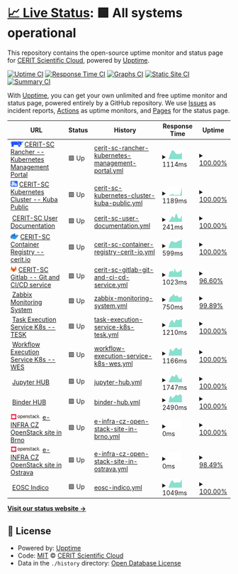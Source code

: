 # [📈 Live Status](https://CERIT-SC.github.io/uptime): <!--live status--> **🟩 All systems operational**

This repository contains the open-source uptime monitor and status page for [CERIT Scientific Cloud](http://www.cerit-sc.cz/en/), powered by [Upptime](https://github.com/upptime/upptime).

[![Uptime CI](https://github.com/CERIT-SC/uptime/workflows/Uptime%20CI/badge.svg)](https://github.com/CERIT-SC/uptime/actions?query=workflow%3A%22Uptime+CI%22)
[![Response Time CI](https://github.com/CERIT-SC/uptime/workflows/Response%20Time%20CI/badge.svg)](https://github.com/CERIT-SC/uptime/actions?query=workflow%3A%22Response+Time+CI%22)
[![Graphs CI](https://github.com/CERIT-SC/uptime/workflows/Graphs%20CI/badge.svg)](https://github.com/CERIT-SC/uptime/actions?query=workflow%3A%22Graphs+CI%22)
[![Static Site CI](https://github.com/CERIT-SC/uptime/workflows/Static%20Site%20CI/badge.svg)](https://github.com/CERIT-SC/uptime/actions?query=workflow%3A%22Static+Site+CI%22)
[![Summary CI](https://github.com/CERIT-SC/uptime/workflows/Summary%20CI/badge.svg)](https://github.com/CERIT-SC/uptime/actions?query=workflow%3A%22Summary+CI%22)

With [Upptime](https://upptime.js.org), you can get your own unlimited and free uptime monitor and status page, powered entirely by a GitHub repository. We use [Issues](https://github.com/CERIT-SC/uptime/issues) as incident reports, [Actions](https://github.com/CERIT-SC/uptime/actions) as uptime monitors, and [Pages](https://CERIT-SC.github.io/uptime) for the status page.

<!--start: status pages-->
<!-- This summary is generated by Upptime (https://github.com/upptime/upptime) -->
<!-- Do not edit this manually, your changes will be overwritten -->
<!-- prettier-ignore -->
| URL | Status | History | Response Time | Uptime |
| --- | ------ | ------- | ------------- | ------ |
| <img alt="" src="https://raw.githubusercontent.com/CERIT-SC/uptime/master/icon/rancher.svg" height="13"> [CERIT-SC Rancher -- Kubernetes Management Portal](https://rancher.cloud.e-infra.cz) | 🟩 Up | [cerit-sc-rancher-kubernetes-management-portal.yml](https://github.com/CERIT-SC/uptime/commits/HEAD/history/cerit-sc-rancher-kubernetes-management-portal.yml) | <details><summary><img alt="Response time graph" src="./graphs/cerit-sc-rancher-kubernetes-management-portal/response-time-week.png" height="20"> 1114ms</summary><br><a href="https://status.cerit.io/history/cerit-sc-rancher-kubernetes-management-portal"><img alt="Response time 1207" src="https://img.shields.io/endpoint?url=https%3A%2F%2Fraw.githubusercontent.com%2FCERIT-SC%2Fuptime%2FHEAD%2Fapi%2Fcerit-sc-rancher-kubernetes-management-portal%2Fresponse-time.json"></a><br><a href="https://status.cerit.io/history/cerit-sc-rancher-kubernetes-management-portal"><img alt="24-hour response time 1159" src="https://img.shields.io/endpoint?url=https%3A%2F%2Fraw.githubusercontent.com%2FCERIT-SC%2Fuptime%2FHEAD%2Fapi%2Fcerit-sc-rancher-kubernetes-management-portal%2Fresponse-time-day.json"></a><br><a href="https://status.cerit.io/history/cerit-sc-rancher-kubernetes-management-portal"><img alt="7-day response time 1114" src="https://img.shields.io/endpoint?url=https%3A%2F%2Fraw.githubusercontent.com%2FCERIT-SC%2Fuptime%2FHEAD%2Fapi%2Fcerit-sc-rancher-kubernetes-management-portal%2Fresponse-time-week.json"></a><br><a href="https://status.cerit.io/history/cerit-sc-rancher-kubernetes-management-portal"><img alt="30-day response time 1173" src="https://img.shields.io/endpoint?url=https%3A%2F%2Fraw.githubusercontent.com%2FCERIT-SC%2Fuptime%2FHEAD%2Fapi%2Fcerit-sc-rancher-kubernetes-management-portal%2Fresponse-time-month.json"></a><br><a href="https://status.cerit.io/history/cerit-sc-rancher-kubernetes-management-portal"><img alt="1-year response time 1202" src="https://img.shields.io/endpoint?url=https%3A%2F%2Fraw.githubusercontent.com%2FCERIT-SC%2Fuptime%2FHEAD%2Fapi%2Fcerit-sc-rancher-kubernetes-management-portal%2Fresponse-time-year.json"></a></details> | <details><summary><a href="https://status.cerit.io/history/cerit-sc-rancher-kubernetes-management-portal">100.00%</a></summary><a href="https://status.cerit.io/history/cerit-sc-rancher-kubernetes-management-portal"><img alt="All-time uptime 99.82%" src="https://img.shields.io/endpoint?url=https%3A%2F%2Fraw.githubusercontent.com%2FCERIT-SC%2Fuptime%2FHEAD%2Fapi%2Fcerit-sc-rancher-kubernetes-management-portal%2Fuptime.json"></a><br><a href="https://status.cerit.io/history/cerit-sc-rancher-kubernetes-management-portal"><img alt="24-hour uptime 100.00%" src="https://img.shields.io/endpoint?url=https%3A%2F%2Fraw.githubusercontent.com%2FCERIT-SC%2Fuptime%2FHEAD%2Fapi%2Fcerit-sc-rancher-kubernetes-management-portal%2Fuptime-day.json"></a><br><a href="https://status.cerit.io/history/cerit-sc-rancher-kubernetes-management-portal"><img alt="7-day uptime 100.00%" src="https://img.shields.io/endpoint?url=https%3A%2F%2Fraw.githubusercontent.com%2FCERIT-SC%2Fuptime%2FHEAD%2Fapi%2Fcerit-sc-rancher-kubernetes-management-portal%2Fuptime-week.json"></a><br><a href="https://status.cerit.io/history/cerit-sc-rancher-kubernetes-management-portal"><img alt="30-day uptime 100.00%" src="https://img.shields.io/endpoint?url=https%3A%2F%2Fraw.githubusercontent.com%2FCERIT-SC%2Fuptime%2FHEAD%2Fapi%2Fcerit-sc-rancher-kubernetes-management-portal%2Fuptime-month.json"></a><br><a href="https://status.cerit.io/history/cerit-sc-rancher-kubernetes-management-portal"><img alt="1-year uptime 99.99%" src="https://img.shields.io/endpoint?url=https%3A%2F%2Fraw.githubusercontent.com%2FCERIT-SC%2Fuptime%2FHEAD%2Fapi%2Fcerit-sc-rancher-kubernetes-management-portal%2Fuptime-year.json"></a></details>
| <img alt="" src="https://raw.githubusercontent.com/CERIT-SC/uptime/master/icon/rke2.svg" height="13"> [CERIT-SC Kubernetes Cluster -- Kuba Public](http://kuba-pub.cerit-sc.cz) | 🟩 Up | [cerit-sc-kubernetes-cluster-kuba-public.yml](https://github.com/CERIT-SC/uptime/commits/HEAD/history/cerit-sc-kubernetes-cluster-kuba-public.yml) | <details><summary><img alt="Response time graph" src="./graphs/cerit-sc-kubernetes-cluster-kuba-public/response-time-week.png" height="20"> 1189ms</summary><br><a href="https://status.cerit.io/history/cerit-sc-kubernetes-cluster-kuba-public"><img alt="Response time 553" src="https://img.shields.io/endpoint?url=https%3A%2F%2Fraw.githubusercontent.com%2FCERIT-SC%2Fuptime%2FHEAD%2Fapi%2Fcerit-sc-kubernetes-cluster-kuba-public%2Fresponse-time.json"></a><br><a href="https://status.cerit.io/history/cerit-sc-kubernetes-cluster-kuba-public"><img alt="24-hour response time 5190" src="https://img.shields.io/endpoint?url=https%3A%2F%2Fraw.githubusercontent.com%2FCERIT-SC%2Fuptime%2FHEAD%2Fapi%2Fcerit-sc-kubernetes-cluster-kuba-public%2Fresponse-time-day.json"></a><br><a href="https://status.cerit.io/history/cerit-sc-kubernetes-cluster-kuba-public"><img alt="7-day response time 1189" src="https://img.shields.io/endpoint?url=https%3A%2F%2Fraw.githubusercontent.com%2FCERIT-SC%2Fuptime%2FHEAD%2Fapi%2Fcerit-sc-kubernetes-cluster-kuba-public%2Fresponse-time-week.json"></a><br><a href="https://status.cerit.io/history/cerit-sc-kubernetes-cluster-kuba-public"><img alt="30-day response time 684" src="https://img.shields.io/endpoint?url=https%3A%2F%2Fraw.githubusercontent.com%2FCERIT-SC%2Fuptime%2FHEAD%2Fapi%2Fcerit-sc-kubernetes-cluster-kuba-public%2Fresponse-time-month.json"></a><br><a href="https://status.cerit.io/history/cerit-sc-kubernetes-cluster-kuba-public"><img alt="1-year response time 548" src="https://img.shields.io/endpoint?url=https%3A%2F%2Fraw.githubusercontent.com%2FCERIT-SC%2Fuptime%2FHEAD%2Fapi%2Fcerit-sc-kubernetes-cluster-kuba-public%2Fresponse-time-year.json"></a></details> | <details><summary><a href="https://status.cerit.io/history/cerit-sc-kubernetes-cluster-kuba-public">100.00%</a></summary><a href="https://status.cerit.io/history/cerit-sc-kubernetes-cluster-kuba-public"><img alt="All-time uptime 99.75%" src="https://img.shields.io/endpoint?url=https%3A%2F%2Fraw.githubusercontent.com%2FCERIT-SC%2Fuptime%2FHEAD%2Fapi%2Fcerit-sc-kubernetes-cluster-kuba-public%2Fuptime.json"></a><br><a href="https://status.cerit.io/history/cerit-sc-kubernetes-cluster-kuba-public"><img alt="24-hour uptime 100.00%" src="https://img.shields.io/endpoint?url=https%3A%2F%2Fraw.githubusercontent.com%2FCERIT-SC%2Fuptime%2FHEAD%2Fapi%2Fcerit-sc-kubernetes-cluster-kuba-public%2Fuptime-day.json"></a><br><a href="https://status.cerit.io/history/cerit-sc-kubernetes-cluster-kuba-public"><img alt="7-day uptime 100.00%" src="https://img.shields.io/endpoint?url=https%3A%2F%2Fraw.githubusercontent.com%2FCERIT-SC%2Fuptime%2FHEAD%2Fapi%2Fcerit-sc-kubernetes-cluster-kuba-public%2Fuptime-week.json"></a><br><a href="https://status.cerit.io/history/cerit-sc-kubernetes-cluster-kuba-public"><img alt="30-day uptime 100.00%" src="https://img.shields.io/endpoint?url=https%3A%2F%2Fraw.githubusercontent.com%2FCERIT-SC%2Fuptime%2FHEAD%2Fapi%2Fcerit-sc-kubernetes-cluster-kuba-public%2Fuptime-month.json"></a><br><a href="https://status.cerit.io/history/cerit-sc-kubernetes-cluster-kuba-public"><img alt="1-year uptime 99.77%" src="https://img.shields.io/endpoint?url=https%3A%2F%2Fraw.githubusercontent.com%2FCERIT-SC%2Fuptime%2FHEAD%2Fapi%2Fcerit-sc-kubernetes-cluster-kuba-public%2Fuptime-year.json"></a></details>
| <img alt="" src="https://icons.duckduckgo.com/ip3/docs.cerit.io.ico" height="13"> [CERIT-SC User Documentation](https://docs.cerit.io) | 🟩 Up | [cerit-sc-user-documentation.yml](https://github.com/CERIT-SC/uptime/commits/HEAD/history/cerit-sc-user-documentation.yml) | <details><summary><img alt="Response time graph" src="./graphs/cerit-sc-user-documentation/response-time-week.png" height="20"> 241ms</summary><br><a href="https://status.cerit.io/history/cerit-sc-user-documentation"><img alt="Response time 211" src="https://img.shields.io/endpoint?url=https%3A%2F%2Fraw.githubusercontent.com%2FCERIT-SC%2Fuptime%2FHEAD%2Fapi%2Fcerit-sc-user-documentation%2Fresponse-time.json"></a><br><a href="https://status.cerit.io/history/cerit-sc-user-documentation"><img alt="24-hour response time 326" src="https://img.shields.io/endpoint?url=https%3A%2F%2Fraw.githubusercontent.com%2FCERIT-SC%2Fuptime%2FHEAD%2Fapi%2Fcerit-sc-user-documentation%2Fresponse-time-day.json"></a><br><a href="https://status.cerit.io/history/cerit-sc-user-documentation"><img alt="7-day response time 241" src="https://img.shields.io/endpoint?url=https%3A%2F%2Fraw.githubusercontent.com%2FCERIT-SC%2Fuptime%2FHEAD%2Fapi%2Fcerit-sc-user-documentation%2Fresponse-time-week.json"></a><br><a href="https://status.cerit.io/history/cerit-sc-user-documentation"><img alt="30-day response time 234" src="https://img.shields.io/endpoint?url=https%3A%2F%2Fraw.githubusercontent.com%2FCERIT-SC%2Fuptime%2FHEAD%2Fapi%2Fcerit-sc-user-documentation%2Fresponse-time-month.json"></a><br><a href="https://status.cerit.io/history/cerit-sc-user-documentation"><img alt="1-year response time 210" src="https://img.shields.io/endpoint?url=https%3A%2F%2Fraw.githubusercontent.com%2FCERIT-SC%2Fuptime%2FHEAD%2Fapi%2Fcerit-sc-user-documentation%2Fresponse-time-year.json"></a></details> | <details><summary><a href="https://status.cerit.io/history/cerit-sc-user-documentation">100.00%</a></summary><a href="https://status.cerit.io/history/cerit-sc-user-documentation"><img alt="All-time uptime 99.69%" src="https://img.shields.io/endpoint?url=https%3A%2F%2Fraw.githubusercontent.com%2FCERIT-SC%2Fuptime%2FHEAD%2Fapi%2Fcerit-sc-user-documentation%2Fuptime.json"></a><br><a href="https://status.cerit.io/history/cerit-sc-user-documentation"><img alt="24-hour uptime 100.00%" src="https://img.shields.io/endpoint?url=https%3A%2F%2Fraw.githubusercontent.com%2FCERIT-SC%2Fuptime%2FHEAD%2Fapi%2Fcerit-sc-user-documentation%2Fuptime-day.json"></a><br><a href="https://status.cerit.io/history/cerit-sc-user-documentation"><img alt="7-day uptime 100.00%" src="https://img.shields.io/endpoint?url=https%3A%2F%2Fraw.githubusercontent.com%2FCERIT-SC%2Fuptime%2FHEAD%2Fapi%2Fcerit-sc-user-documentation%2Fuptime-week.json"></a><br><a href="https://status.cerit.io/history/cerit-sc-user-documentation"><img alt="30-day uptime 100.00%" src="https://img.shields.io/endpoint?url=https%3A%2F%2Fraw.githubusercontent.com%2FCERIT-SC%2Fuptime%2FHEAD%2Fapi%2Fcerit-sc-user-documentation%2Fuptime-month.json"></a><br><a href="https://status.cerit.io/history/cerit-sc-user-documentation"><img alt="1-year uptime 99.66%" src="https://img.shields.io/endpoint?url=https%3A%2F%2Fraw.githubusercontent.com%2FCERIT-SC%2Fuptime%2FHEAD%2Fapi%2Fcerit-sc-user-documentation%2Fuptime-year.json"></a></details>
| <img alt="" src="https://github.com/CERIT-SC/uptime/raw/master/icon/Moby-logo.png" height="13"> [CERIT-SC Container Registry -- cerit.io](https://cerit.io) | 🟩 Up | [cerit-sc-container-registry-cerit-io.yml](https://github.com/CERIT-SC/uptime/commits/HEAD/history/cerit-sc-container-registry-cerit-io.yml) | <details><summary><img alt="Response time graph" src="./graphs/cerit-sc-container-registry-cerit-io/response-time-week.png" height="20"> 599ms</summary><br><a href="https://status.cerit.io/history/cerit-sc-container-registry-cerit-io"><img alt="Response time 636" src="https://img.shields.io/endpoint?url=https%3A%2F%2Fraw.githubusercontent.com%2FCERIT-SC%2Fuptime%2FHEAD%2Fapi%2Fcerit-sc-container-registry-cerit-io%2Fresponse-time.json"></a><br><a href="https://status.cerit.io/history/cerit-sc-container-registry-cerit-io"><img alt="24-hour response time 759" src="https://img.shields.io/endpoint?url=https%3A%2F%2Fraw.githubusercontent.com%2FCERIT-SC%2Fuptime%2FHEAD%2Fapi%2Fcerit-sc-container-registry-cerit-io%2Fresponse-time-day.json"></a><br><a href="https://status.cerit.io/history/cerit-sc-container-registry-cerit-io"><img alt="7-day response time 599" src="https://img.shields.io/endpoint?url=https%3A%2F%2Fraw.githubusercontent.com%2FCERIT-SC%2Fuptime%2FHEAD%2Fapi%2Fcerit-sc-container-registry-cerit-io%2Fresponse-time-week.json"></a><br><a href="https://status.cerit.io/history/cerit-sc-container-registry-cerit-io"><img alt="30-day response time 636" src="https://img.shields.io/endpoint?url=https%3A%2F%2Fraw.githubusercontent.com%2FCERIT-SC%2Fuptime%2FHEAD%2Fapi%2Fcerit-sc-container-registry-cerit-io%2Fresponse-time-month.json"></a><br><a href="https://status.cerit.io/history/cerit-sc-container-registry-cerit-io"><img alt="1-year response time 628" src="https://img.shields.io/endpoint?url=https%3A%2F%2Fraw.githubusercontent.com%2FCERIT-SC%2Fuptime%2FHEAD%2Fapi%2Fcerit-sc-container-registry-cerit-io%2Fresponse-time-year.json"></a></details> | <details><summary><a href="https://status.cerit.io/history/cerit-sc-container-registry-cerit-io">100.00%</a></summary><a href="https://status.cerit.io/history/cerit-sc-container-registry-cerit-io"><img alt="All-time uptime 99.75%" src="https://img.shields.io/endpoint?url=https%3A%2F%2Fraw.githubusercontent.com%2FCERIT-SC%2Fuptime%2FHEAD%2Fapi%2Fcerit-sc-container-registry-cerit-io%2Fuptime.json"></a><br><a href="https://status.cerit.io/history/cerit-sc-container-registry-cerit-io"><img alt="24-hour uptime 100.00%" src="https://img.shields.io/endpoint?url=https%3A%2F%2Fraw.githubusercontent.com%2FCERIT-SC%2Fuptime%2FHEAD%2Fapi%2Fcerit-sc-container-registry-cerit-io%2Fuptime-day.json"></a><br><a href="https://status.cerit.io/history/cerit-sc-container-registry-cerit-io"><img alt="7-day uptime 100.00%" src="https://img.shields.io/endpoint?url=https%3A%2F%2Fraw.githubusercontent.com%2FCERIT-SC%2Fuptime%2FHEAD%2Fapi%2Fcerit-sc-container-registry-cerit-io%2Fuptime-week.json"></a><br><a href="https://status.cerit.io/history/cerit-sc-container-registry-cerit-io"><img alt="30-day uptime 100.00%" src="https://img.shields.io/endpoint?url=https%3A%2F%2Fraw.githubusercontent.com%2FCERIT-SC%2Fuptime%2FHEAD%2Fapi%2Fcerit-sc-container-registry-cerit-io%2Fuptime-month.json"></a><br><a href="https://status.cerit.io/history/cerit-sc-container-registry-cerit-io"><img alt="1-year uptime 99.95%" src="https://img.shields.io/endpoint?url=https%3A%2F%2Fraw.githubusercontent.com%2FCERIT-SC%2Fuptime%2FHEAD%2Fapi%2Fcerit-sc-container-registry-cerit-io%2Fuptime-year.json"></a></details>
| <img alt="" src="https://raw.githubusercontent.com/CERIT-SC/uptime/master/icon/gitlab.svg" height="13"> [CERIT-SC Gitlab -- Git and CI/CD service](https://gitlab.ics.muni.cz) | 🟩 Up | [cerit-sc-gitlab-git-and-ci-cd-service.yml](https://github.com/CERIT-SC/uptime/commits/HEAD/history/cerit-sc-gitlab-git-and-ci-cd-service.yml) | <details><summary><img alt="Response time graph" src="./graphs/cerit-sc-gitlab-git-and-ci-cd-service/response-time-week.png" height="20"> 1023ms</summary><br><a href="https://status.cerit.io/history/cerit-sc-gitlab-git-and-ci-cd-service"><img alt="Response time 1238" src="https://img.shields.io/endpoint?url=https%3A%2F%2Fraw.githubusercontent.com%2FCERIT-SC%2Fuptime%2FHEAD%2Fapi%2Fcerit-sc-gitlab-git-and-ci-cd-service%2Fresponse-time.json"></a><br><a href="https://status.cerit.io/history/cerit-sc-gitlab-git-and-ci-cd-service"><img alt="24-hour response time 1137" src="https://img.shields.io/endpoint?url=https%3A%2F%2Fraw.githubusercontent.com%2FCERIT-SC%2Fuptime%2FHEAD%2Fapi%2Fcerit-sc-gitlab-git-and-ci-cd-service%2Fresponse-time-day.json"></a><br><a href="https://status.cerit.io/history/cerit-sc-gitlab-git-and-ci-cd-service"><img alt="7-day response time 1023" src="https://img.shields.io/endpoint?url=https%3A%2F%2Fraw.githubusercontent.com%2FCERIT-SC%2Fuptime%2FHEAD%2Fapi%2Fcerit-sc-gitlab-git-and-ci-cd-service%2Fresponse-time-week.json"></a><br><a href="https://status.cerit.io/history/cerit-sc-gitlab-git-and-ci-cd-service"><img alt="30-day response time 1256" src="https://img.shields.io/endpoint?url=https%3A%2F%2Fraw.githubusercontent.com%2FCERIT-SC%2Fuptime%2FHEAD%2Fapi%2Fcerit-sc-gitlab-git-and-ci-cd-service%2Fresponse-time-month.json"></a><br><a href="https://status.cerit.io/history/cerit-sc-gitlab-git-and-ci-cd-service"><img alt="1-year response time 1200" src="https://img.shields.io/endpoint?url=https%3A%2F%2Fraw.githubusercontent.com%2FCERIT-SC%2Fuptime%2FHEAD%2Fapi%2Fcerit-sc-gitlab-git-and-ci-cd-service%2Fresponse-time-year.json"></a></details> | <details><summary><a href="https://status.cerit.io/history/cerit-sc-gitlab-git-and-ci-cd-service">96.60%</a></summary><a href="https://status.cerit.io/history/cerit-sc-gitlab-git-and-ci-cd-service"><img alt="All-time uptime 99.79%" src="https://img.shields.io/endpoint?url=https%3A%2F%2Fraw.githubusercontent.com%2FCERIT-SC%2Fuptime%2FHEAD%2Fapi%2Fcerit-sc-gitlab-git-and-ci-cd-service%2Fuptime.json"></a><br><a href="https://status.cerit.io/history/cerit-sc-gitlab-git-and-ci-cd-service"><img alt="24-hour uptime 100.00%" src="https://img.shields.io/endpoint?url=https%3A%2F%2Fraw.githubusercontent.com%2FCERIT-SC%2Fuptime%2FHEAD%2Fapi%2Fcerit-sc-gitlab-git-and-ci-cd-service%2Fuptime-day.json"></a><br><a href="https://status.cerit.io/history/cerit-sc-gitlab-git-and-ci-cd-service"><img alt="7-day uptime 96.60%" src="https://img.shields.io/endpoint?url=https%3A%2F%2Fraw.githubusercontent.com%2FCERIT-SC%2Fuptime%2FHEAD%2Fapi%2Fcerit-sc-gitlab-git-and-ci-cd-service%2Fuptime-week.json"></a><br><a href="https://status.cerit.io/history/cerit-sc-gitlab-git-and-ci-cd-service"><img alt="30-day uptime 99.17%" src="https://img.shields.io/endpoint?url=https%3A%2F%2Fraw.githubusercontent.com%2FCERIT-SC%2Fuptime%2FHEAD%2Fapi%2Fcerit-sc-gitlab-git-and-ci-cd-service%2Fuptime-month.json"></a><br><a href="https://status.cerit.io/history/cerit-sc-gitlab-git-and-ci-cd-service"><img alt="1-year uptime 99.79%" src="https://img.shields.io/endpoint?url=https%3A%2F%2Fraw.githubusercontent.com%2FCERIT-SC%2Fuptime%2FHEAD%2Fapi%2Fcerit-sc-gitlab-git-and-ci-cd-service%2Fuptime-year.json"></a></details>
| <img alt="" src="https://assets.zabbix.com/img/favicon.ico" height="13"> [Zabbix Monitoring System](https://zabbix.cerit-sc.cz/) | 🟩 Up | [zabbix-monitoring-system.yml](https://github.com/CERIT-SC/uptime/commits/HEAD/history/zabbix-monitoring-system.yml) | <details><summary><img alt="Response time graph" src="./graphs/zabbix-monitoring-system/response-time-week.png" height="20"> 750ms</summary><br><a href="https://status.cerit.io/history/zabbix-monitoring-system"><img alt="Response time 940" src="https://img.shields.io/endpoint?url=https%3A%2F%2Fraw.githubusercontent.com%2FCERIT-SC%2Fuptime%2FHEAD%2Fapi%2Fzabbix-monitoring-system%2Fresponse-time.json"></a><br><a href="https://status.cerit.io/history/zabbix-monitoring-system"><img alt="24-hour response time 759" src="https://img.shields.io/endpoint?url=https%3A%2F%2Fraw.githubusercontent.com%2FCERIT-SC%2Fuptime%2FHEAD%2Fapi%2Fzabbix-monitoring-system%2Fresponse-time-day.json"></a><br><a href="https://status.cerit.io/history/zabbix-monitoring-system"><img alt="7-day response time 750" src="https://img.shields.io/endpoint?url=https%3A%2F%2Fraw.githubusercontent.com%2FCERIT-SC%2Fuptime%2FHEAD%2Fapi%2Fzabbix-monitoring-system%2Fresponse-time-week.json"></a><br><a href="https://status.cerit.io/history/zabbix-monitoring-system"><img alt="30-day response time 837" src="https://img.shields.io/endpoint?url=https%3A%2F%2Fraw.githubusercontent.com%2FCERIT-SC%2Fuptime%2FHEAD%2Fapi%2Fzabbix-monitoring-system%2Fresponse-time-month.json"></a><br><a href="https://status.cerit.io/history/zabbix-monitoring-system"><img alt="1-year response time 931" src="https://img.shields.io/endpoint?url=https%3A%2F%2Fraw.githubusercontent.com%2FCERIT-SC%2Fuptime%2FHEAD%2Fapi%2Fzabbix-monitoring-system%2Fresponse-time-year.json"></a></details> | <details><summary><a href="https://status.cerit.io/history/zabbix-monitoring-system">99.89%</a></summary><a href="https://status.cerit.io/history/zabbix-monitoring-system"><img alt="All-time uptime 99.84%" src="https://img.shields.io/endpoint?url=https%3A%2F%2Fraw.githubusercontent.com%2FCERIT-SC%2Fuptime%2FHEAD%2Fapi%2Fzabbix-monitoring-system%2Fuptime.json"></a><br><a href="https://status.cerit.io/history/zabbix-monitoring-system"><img alt="24-hour uptime 100.00%" src="https://img.shields.io/endpoint?url=https%3A%2F%2Fraw.githubusercontent.com%2FCERIT-SC%2Fuptime%2FHEAD%2Fapi%2Fzabbix-monitoring-system%2Fuptime-day.json"></a><br><a href="https://status.cerit.io/history/zabbix-monitoring-system"><img alt="7-day uptime 99.89%" src="https://img.shields.io/endpoint?url=https%3A%2F%2Fraw.githubusercontent.com%2FCERIT-SC%2Fuptime%2FHEAD%2Fapi%2Fzabbix-monitoring-system%2Fuptime-week.json"></a><br><a href="https://status.cerit.io/history/zabbix-monitoring-system"><img alt="30-day uptime 99.90%" src="https://img.shields.io/endpoint?url=https%3A%2F%2Fraw.githubusercontent.com%2FCERIT-SC%2Fuptime%2FHEAD%2Fapi%2Fzabbix-monitoring-system%2Fuptime-month.json"></a><br><a href="https://status.cerit.io/history/zabbix-monitoring-system"><img alt="1-year uptime 99.99%" src="https://img.shields.io/endpoint?url=https%3A%2F%2Fraw.githubusercontent.com%2FCERIT-SC%2Fuptime%2FHEAD%2Fapi%2Fzabbix-monitoring-system%2Fuptime-year.json"></a></details>
| <img alt="" src="https://raw.githubusercontent.com/elixir-cloud-aai/TESK/master/documentation/img/TESKlogowfont.png" height="13"> [Task Execution Service K8s -- TESK](https://tesk-prod.cloud.e-infra.cz/swagger-ui.html) | 🟩 Up | [task-execution-service-k8s-tesk.yml](https://github.com/CERIT-SC/uptime/commits/HEAD/history/task-execution-service-k8s-tesk.yml) | <details><summary><img alt="Response time graph" src="./graphs/task-execution-service-k8s-tesk/response-time-week.png" height="20"> 1210ms</summary><br><a href="https://status.cerit.io/history/task-execution-service-k8s-tesk"><img alt="Response time 1364" src="https://img.shields.io/endpoint?url=https%3A%2F%2Fraw.githubusercontent.com%2FCERIT-SC%2Fuptime%2FHEAD%2Fapi%2Ftask-execution-service-k8s-tesk%2Fresponse-time.json"></a><br><a href="https://status.cerit.io/history/task-execution-service-k8s-tesk"><img alt="24-hour response time 1499" src="https://img.shields.io/endpoint?url=https%3A%2F%2Fraw.githubusercontent.com%2FCERIT-SC%2Fuptime%2FHEAD%2Fapi%2Ftask-execution-service-k8s-tesk%2Fresponse-time-day.json"></a><br><a href="https://status.cerit.io/history/task-execution-service-k8s-tesk"><img alt="7-day response time 1210" src="https://img.shields.io/endpoint?url=https%3A%2F%2Fraw.githubusercontent.com%2FCERIT-SC%2Fuptime%2FHEAD%2Fapi%2Ftask-execution-service-k8s-tesk%2Fresponse-time-week.json"></a><br><a href="https://status.cerit.io/history/task-execution-service-k8s-tesk"><img alt="30-day response time 1350" src="https://img.shields.io/endpoint?url=https%3A%2F%2Fraw.githubusercontent.com%2FCERIT-SC%2Fuptime%2FHEAD%2Fapi%2Ftask-execution-service-k8s-tesk%2Fresponse-time-month.json"></a><br><a href="https://status.cerit.io/history/task-execution-service-k8s-tesk"><img alt="1-year response time 1370" src="https://img.shields.io/endpoint?url=https%3A%2F%2Fraw.githubusercontent.com%2FCERIT-SC%2Fuptime%2FHEAD%2Fapi%2Ftask-execution-service-k8s-tesk%2Fresponse-time-year.json"></a></details> | <details><summary><a href="https://status.cerit.io/history/task-execution-service-k8s-tesk">100.00%</a></summary><a href="https://status.cerit.io/history/task-execution-service-k8s-tesk"><img alt="All-time uptime 99.52%" src="https://img.shields.io/endpoint?url=https%3A%2F%2Fraw.githubusercontent.com%2FCERIT-SC%2Fuptime%2FHEAD%2Fapi%2Ftask-execution-service-k8s-tesk%2Fuptime.json"></a><br><a href="https://status.cerit.io/history/task-execution-service-k8s-tesk"><img alt="24-hour uptime 100.00%" src="https://img.shields.io/endpoint?url=https%3A%2F%2Fraw.githubusercontent.com%2FCERIT-SC%2Fuptime%2FHEAD%2Fapi%2Ftask-execution-service-k8s-tesk%2Fuptime-day.json"></a><br><a href="https://status.cerit.io/history/task-execution-service-k8s-tesk"><img alt="7-day uptime 100.00%" src="https://img.shields.io/endpoint?url=https%3A%2F%2Fraw.githubusercontent.com%2FCERIT-SC%2Fuptime%2FHEAD%2Fapi%2Ftask-execution-service-k8s-tesk%2Fuptime-week.json"></a><br><a href="https://status.cerit.io/history/task-execution-service-k8s-tesk"><img alt="30-day uptime 100.00%" src="https://img.shields.io/endpoint?url=https%3A%2F%2Fraw.githubusercontent.com%2FCERIT-SC%2Fuptime%2FHEAD%2Fapi%2Ftask-execution-service-k8s-tesk%2Fuptime-month.json"></a><br><a href="https://status.cerit.io/history/task-execution-service-k8s-tesk"><img alt="1-year uptime 99.51%" src="https://img.shields.io/endpoint?url=https%3A%2F%2Fraw.githubusercontent.com%2FCERIT-SC%2Fuptime%2FHEAD%2Fapi%2Ftask-execution-service-k8s-tesk%2Fuptime-year.json"></a></details>
| <img alt="" src="https://icons.duckduckgo.com/ip3/wes-prod.cloud.e-infra.cz.ico" height="13"> [Workflow Execution Service K8s -- WES](https://wes-prod.cloud.e-infra.cz/ga4gh/wes/v1/ui/) | 🟩 Up | [workflow-execution-service-k8s-wes.yml](https://github.com/CERIT-SC/uptime/commits/HEAD/history/workflow-execution-service-k8s-wes.yml) | <details><summary><img alt="Response time graph" src="./graphs/workflow-execution-service-k8s-wes/response-time-week.png" height="20"> 1166ms</summary><br><a href="https://status.cerit.io/history/workflow-execution-service-k8s-wes"><img alt="Response time 1225" src="https://img.shields.io/endpoint?url=https%3A%2F%2Fraw.githubusercontent.com%2FCERIT-SC%2Fuptime%2FHEAD%2Fapi%2Fworkflow-execution-service-k8s-wes%2Fresponse-time.json"></a><br><a href="https://status.cerit.io/history/workflow-execution-service-k8s-wes"><img alt="24-hour response time 1412" src="https://img.shields.io/endpoint?url=https%3A%2F%2Fraw.githubusercontent.com%2FCERIT-SC%2Fuptime%2FHEAD%2Fapi%2Fworkflow-execution-service-k8s-wes%2Fresponse-time-day.json"></a><br><a href="https://status.cerit.io/history/workflow-execution-service-k8s-wes"><img alt="7-day response time 1166" src="https://img.shields.io/endpoint?url=https%3A%2F%2Fraw.githubusercontent.com%2FCERIT-SC%2Fuptime%2FHEAD%2Fapi%2Fworkflow-execution-service-k8s-wes%2Fresponse-time-week.json"></a><br><a href="https://status.cerit.io/history/workflow-execution-service-k8s-wes"><img alt="30-day response time 1194" src="https://img.shields.io/endpoint?url=https%3A%2F%2Fraw.githubusercontent.com%2FCERIT-SC%2Fuptime%2FHEAD%2Fapi%2Fworkflow-execution-service-k8s-wes%2Fresponse-time-month.json"></a><br><a href="https://status.cerit.io/history/workflow-execution-service-k8s-wes"><img alt="1-year response time 1224" src="https://img.shields.io/endpoint?url=https%3A%2F%2Fraw.githubusercontent.com%2FCERIT-SC%2Fuptime%2FHEAD%2Fapi%2Fworkflow-execution-service-k8s-wes%2Fresponse-time-year.json"></a></details> | <details><summary><a href="https://status.cerit.io/history/workflow-execution-service-k8s-wes">100.00%</a></summary><a href="https://status.cerit.io/history/workflow-execution-service-k8s-wes"><img alt="All-time uptime 99.15%" src="https://img.shields.io/endpoint?url=https%3A%2F%2Fraw.githubusercontent.com%2FCERIT-SC%2Fuptime%2FHEAD%2Fapi%2Fworkflow-execution-service-k8s-wes%2Fuptime.json"></a><br><a href="https://status.cerit.io/history/workflow-execution-service-k8s-wes"><img alt="24-hour uptime 100.00%" src="https://img.shields.io/endpoint?url=https%3A%2F%2Fraw.githubusercontent.com%2FCERIT-SC%2Fuptime%2FHEAD%2Fapi%2Fworkflow-execution-service-k8s-wes%2Fuptime-day.json"></a><br><a href="https://status.cerit.io/history/workflow-execution-service-k8s-wes"><img alt="7-day uptime 100.00%" src="https://img.shields.io/endpoint?url=https%3A%2F%2Fraw.githubusercontent.com%2FCERIT-SC%2Fuptime%2FHEAD%2Fapi%2Fworkflow-execution-service-k8s-wes%2Fuptime-week.json"></a><br><a href="https://status.cerit.io/history/workflow-execution-service-k8s-wes"><img alt="30-day uptime 100.00%" src="https://img.shields.io/endpoint?url=https%3A%2F%2Fraw.githubusercontent.com%2FCERIT-SC%2Fuptime%2FHEAD%2Fapi%2Fworkflow-execution-service-k8s-wes%2Fuptime-month.json"></a><br><a href="https://status.cerit.io/history/workflow-execution-service-k8s-wes"><img alt="1-year uptime 99.11%" src="https://img.shields.io/endpoint?url=https%3A%2F%2Fraw.githubusercontent.com%2FCERIT-SC%2Fuptime%2FHEAD%2Fapi%2Fworkflow-execution-service-k8s-wes%2Fuptime-year.json"></a></details>
| <img alt="" src="https://hub.cloud.e-infra.cz/hub/logo" height="13"> [Jupyter HUB](https://hub.cloud.e-infra.cz/) | 🟩 Up | [jupyter-hub.yml](https://github.com/CERIT-SC/uptime/commits/HEAD/history/jupyter-hub.yml) | <details><summary><img alt="Response time graph" src="./graphs/jupyter-hub/response-time-week.png" height="20"> 1747ms</summary><br><a href="https://status.cerit.io/history/jupyter-hub"><img alt="Response time 1699" src="https://img.shields.io/endpoint?url=https%3A%2F%2Fraw.githubusercontent.com%2FCERIT-SC%2Fuptime%2FHEAD%2Fapi%2Fjupyter-hub%2Fresponse-time.json"></a><br><a href="https://status.cerit.io/history/jupyter-hub"><img alt="24-hour response time 1668" src="https://img.shields.io/endpoint?url=https%3A%2F%2Fraw.githubusercontent.com%2FCERIT-SC%2Fuptime%2FHEAD%2Fapi%2Fjupyter-hub%2Fresponse-time-day.json"></a><br><a href="https://status.cerit.io/history/jupyter-hub"><img alt="7-day response time 1747" src="https://img.shields.io/endpoint?url=https%3A%2F%2Fraw.githubusercontent.com%2FCERIT-SC%2Fuptime%2FHEAD%2Fapi%2Fjupyter-hub%2Fresponse-time-week.json"></a><br><a href="https://status.cerit.io/history/jupyter-hub"><img alt="30-day response time 1464" src="https://img.shields.io/endpoint?url=https%3A%2F%2Fraw.githubusercontent.com%2FCERIT-SC%2Fuptime%2FHEAD%2Fapi%2Fjupyter-hub%2Fresponse-time-month.json"></a><br><a href="https://status.cerit.io/history/jupyter-hub"><img alt="1-year response time 1696" src="https://img.shields.io/endpoint?url=https%3A%2F%2Fraw.githubusercontent.com%2FCERIT-SC%2Fuptime%2FHEAD%2Fapi%2Fjupyter-hub%2Fresponse-time-year.json"></a></details> | <details><summary><a href="https://status.cerit.io/history/jupyter-hub">100.00%</a></summary><a href="https://status.cerit.io/history/jupyter-hub"><img alt="All-time uptime 99.76%" src="https://img.shields.io/endpoint?url=https%3A%2F%2Fraw.githubusercontent.com%2FCERIT-SC%2Fuptime%2FHEAD%2Fapi%2Fjupyter-hub%2Fuptime.json"></a><br><a href="https://status.cerit.io/history/jupyter-hub"><img alt="24-hour uptime 100.00%" src="https://img.shields.io/endpoint?url=https%3A%2F%2Fraw.githubusercontent.com%2FCERIT-SC%2Fuptime%2FHEAD%2Fapi%2Fjupyter-hub%2Fuptime-day.json"></a><br><a href="https://status.cerit.io/history/jupyter-hub"><img alt="7-day uptime 100.00%" src="https://img.shields.io/endpoint?url=https%3A%2F%2Fraw.githubusercontent.com%2FCERIT-SC%2Fuptime%2FHEAD%2Fapi%2Fjupyter-hub%2Fuptime-week.json"></a><br><a href="https://status.cerit.io/history/jupyter-hub"><img alt="30-day uptime 99.75%" src="https://img.shields.io/endpoint?url=https%3A%2F%2Fraw.githubusercontent.com%2FCERIT-SC%2Fuptime%2FHEAD%2Fapi%2Fjupyter-hub%2Fuptime-month.json"></a><br><a href="https://status.cerit.io/history/jupyter-hub"><img alt="1-year uptime 99.78%" src="https://img.shields.io/endpoint?url=https%3A%2F%2Fraw.githubusercontent.com%2FCERIT-SC%2Fuptime%2FHEAD%2Fapi%2Fjupyter-hub%2Fuptime-year.json"></a></details>
| <img alt="" src="https://binderhub.readthedocs.io/en/latest/_static/logo.png" height="13"> [Binder HUB](https://binderhub.cloud.e-infra.cz/) | 🟩 Up | [binder-hub.yml](https://github.com/CERIT-SC/uptime/commits/HEAD/history/binder-hub.yml) | <details><summary><img alt="Response time graph" src="./graphs/binder-hub/response-time-week.png" height="20"> 2490ms</summary><br><a href="https://status.cerit.io/history/binder-hub"><img alt="Response time 2373" src="https://img.shields.io/endpoint?url=https%3A%2F%2Fraw.githubusercontent.com%2FCERIT-SC%2Fuptime%2FHEAD%2Fapi%2Fbinder-hub%2Fresponse-time.json"></a><br><a href="https://status.cerit.io/history/binder-hub"><img alt="24-hour response time 2576" src="https://img.shields.io/endpoint?url=https%3A%2F%2Fraw.githubusercontent.com%2FCERIT-SC%2Fuptime%2FHEAD%2Fapi%2Fbinder-hub%2Fresponse-time-day.json"></a><br><a href="https://status.cerit.io/history/binder-hub"><img alt="7-day response time 2490" src="https://img.shields.io/endpoint?url=https%3A%2F%2Fraw.githubusercontent.com%2FCERIT-SC%2Fuptime%2FHEAD%2Fapi%2Fbinder-hub%2Fresponse-time-week.json"></a><br><a href="https://status.cerit.io/history/binder-hub"><img alt="30-day response time 2537" src="https://img.shields.io/endpoint?url=https%3A%2F%2Fraw.githubusercontent.com%2FCERIT-SC%2Fuptime%2FHEAD%2Fapi%2Fbinder-hub%2Fresponse-time-month.json"></a><br><a href="https://status.cerit.io/history/binder-hub"><img alt="1-year response time 2358" src="https://img.shields.io/endpoint?url=https%3A%2F%2Fraw.githubusercontent.com%2FCERIT-SC%2Fuptime%2FHEAD%2Fapi%2Fbinder-hub%2Fresponse-time-year.json"></a></details> | <details><summary><a href="https://status.cerit.io/history/binder-hub">100.00%</a></summary><a href="https://status.cerit.io/history/binder-hub"><img alt="All-time uptime 99.77%" src="https://img.shields.io/endpoint?url=https%3A%2F%2Fraw.githubusercontent.com%2FCERIT-SC%2Fuptime%2FHEAD%2Fapi%2Fbinder-hub%2Fuptime.json"></a><br><a href="https://status.cerit.io/history/binder-hub"><img alt="24-hour uptime 100.00%" src="https://img.shields.io/endpoint?url=https%3A%2F%2Fraw.githubusercontent.com%2FCERIT-SC%2Fuptime%2FHEAD%2Fapi%2Fbinder-hub%2Fuptime-day.json"></a><br><a href="https://status.cerit.io/history/binder-hub"><img alt="7-day uptime 100.00%" src="https://img.shields.io/endpoint?url=https%3A%2F%2Fraw.githubusercontent.com%2FCERIT-SC%2Fuptime%2FHEAD%2Fapi%2Fbinder-hub%2Fuptime-week.json"></a><br><a href="https://status.cerit.io/history/binder-hub"><img alt="30-day uptime 100.00%" src="https://img.shields.io/endpoint?url=https%3A%2F%2Fraw.githubusercontent.com%2FCERIT-SC%2Fuptime%2FHEAD%2Fapi%2Fbinder-hub%2Fuptime-month.json"></a><br><a href="https://status.cerit.io/history/binder-hub"><img alt="1-year uptime 99.79%" src="https://img.shields.io/endpoint?url=https%3A%2F%2Fraw.githubusercontent.com%2FCERIT-SC%2Fuptime%2FHEAD%2Fapi%2Fbinder-hub%2Fuptime-year.json"></a></details>
| <img alt="" src="https://raw.githubusercontent.com/CERIT-SC/uptime/master/icon/openstack.png" height="13"> [e-INFRA CZ OpenStack site in Brno](https://identity.cloud.muni.cz/v3/) | 🟩 Up | [e-infra-cz-open-stack-site-in-brno.yml](https://github.com/CERIT-SC/uptime/commits/HEAD/history/e-infra-cz-open-stack-site-in-brno.yml) | <details><summary><img alt="Response time graph" src="./graphs/e-infra-cz-open-stack-site-in-brno/response-time-week.png" height="20"> 0ms</summary><br><a href="https://status.cerit.io/history/e-infra-cz-open-stack-site-in-brno"><img alt="Response time 0" src="https://img.shields.io/endpoint?url=https%3A%2F%2Fraw.githubusercontent.com%2FCERIT-SC%2Fuptime%2FHEAD%2Fapi%2Fe-infra-cz-open-stack-site-in-brno%2Fresponse-time.json"></a><br><a href="https://status.cerit.io/history/e-infra-cz-open-stack-site-in-brno"><img alt="24-hour response time 0" src="https://img.shields.io/endpoint?url=https%3A%2F%2Fraw.githubusercontent.com%2FCERIT-SC%2Fuptime%2FHEAD%2Fapi%2Fe-infra-cz-open-stack-site-in-brno%2Fresponse-time-day.json"></a><br><a href="https://status.cerit.io/history/e-infra-cz-open-stack-site-in-brno"><img alt="7-day response time 0" src="https://img.shields.io/endpoint?url=https%3A%2F%2Fraw.githubusercontent.com%2FCERIT-SC%2Fuptime%2FHEAD%2Fapi%2Fe-infra-cz-open-stack-site-in-brno%2Fresponse-time-week.json"></a><br><a href="https://status.cerit.io/history/e-infra-cz-open-stack-site-in-brno"><img alt="30-day response time 0" src="https://img.shields.io/endpoint?url=https%3A%2F%2Fraw.githubusercontent.com%2FCERIT-SC%2Fuptime%2FHEAD%2Fapi%2Fe-infra-cz-open-stack-site-in-brno%2Fresponse-time-month.json"></a><br><a href="https://status.cerit.io/history/e-infra-cz-open-stack-site-in-brno"><img alt="1-year response time 0" src="https://img.shields.io/endpoint?url=https%3A%2F%2Fraw.githubusercontent.com%2FCERIT-SC%2Fuptime%2FHEAD%2Fapi%2Fe-infra-cz-open-stack-site-in-brno%2Fresponse-time-year.json"></a></details> | <details><summary><a href="https://status.cerit.io/history/e-infra-cz-open-stack-site-in-brno">100.00%</a></summary><a href="https://status.cerit.io/history/e-infra-cz-open-stack-site-in-brno"><img alt="All-time uptime 100.00%" src="https://img.shields.io/endpoint?url=https%3A%2F%2Fraw.githubusercontent.com%2FCERIT-SC%2Fuptime%2FHEAD%2Fapi%2Fe-infra-cz-open-stack-site-in-brno%2Fuptime.json"></a><br><a href="https://status.cerit.io/history/e-infra-cz-open-stack-site-in-brno"><img alt="24-hour uptime 100.00%" src="https://img.shields.io/endpoint?url=https%3A%2F%2Fraw.githubusercontent.com%2FCERIT-SC%2Fuptime%2FHEAD%2Fapi%2Fe-infra-cz-open-stack-site-in-brno%2Fuptime-day.json"></a><br><a href="https://status.cerit.io/history/e-infra-cz-open-stack-site-in-brno"><img alt="7-day uptime 100.00%" src="https://img.shields.io/endpoint?url=https%3A%2F%2Fraw.githubusercontent.com%2FCERIT-SC%2Fuptime%2FHEAD%2Fapi%2Fe-infra-cz-open-stack-site-in-brno%2Fuptime-week.json"></a><br><a href="https://status.cerit.io/history/e-infra-cz-open-stack-site-in-brno"><img alt="30-day uptime 100.00%" src="https://img.shields.io/endpoint?url=https%3A%2F%2Fraw.githubusercontent.com%2FCERIT-SC%2Fuptime%2FHEAD%2Fapi%2Fe-infra-cz-open-stack-site-in-brno%2Fuptime-month.json"></a><br><a href="https://status.cerit.io/history/e-infra-cz-open-stack-site-in-brno"><img alt="1-year uptime 100.00%" src="https://img.shields.io/endpoint?url=https%3A%2F%2Fraw.githubusercontent.com%2FCERIT-SC%2Fuptime%2FHEAD%2Fapi%2Fe-infra-cz-open-stack-site-in-brno%2Fuptime-year.json"></a></details>
| <img alt="" src="https://raw.githubusercontent.com/CERIT-SC/uptime/master/icon/openstack.png" height="13"> [e-INFRA CZ OpenStack site in Ostrava](https://identity.ostrava.openstack.cloud.e-infra.cz/v3/) | 🟩 Up | [e-infra-cz-open-stack-site-in-ostrava.yml](https://github.com/CERIT-SC/uptime/commits/HEAD/history/e-infra-cz-open-stack-site-in-ostrava.yml) | <details><summary><img alt="Response time graph" src="./graphs/e-infra-cz-open-stack-site-in-ostrava/response-time-week.png" height="20"> 0ms</summary><br><a href="https://status.cerit.io/history/e-infra-cz-open-stack-site-in-ostrava"><img alt="Response time 0" src="https://img.shields.io/endpoint?url=https%3A%2F%2Fraw.githubusercontent.com%2FCERIT-SC%2Fuptime%2FHEAD%2Fapi%2Fe-infra-cz-open-stack-site-in-ostrava%2Fresponse-time.json"></a><br><a href="https://status.cerit.io/history/e-infra-cz-open-stack-site-in-ostrava"><img alt="24-hour response time 0" src="https://img.shields.io/endpoint?url=https%3A%2F%2Fraw.githubusercontent.com%2FCERIT-SC%2Fuptime%2FHEAD%2Fapi%2Fe-infra-cz-open-stack-site-in-ostrava%2Fresponse-time-day.json"></a><br><a href="https://status.cerit.io/history/e-infra-cz-open-stack-site-in-ostrava"><img alt="7-day response time 0" src="https://img.shields.io/endpoint?url=https%3A%2F%2Fraw.githubusercontent.com%2FCERIT-SC%2Fuptime%2FHEAD%2Fapi%2Fe-infra-cz-open-stack-site-in-ostrava%2Fresponse-time-week.json"></a><br><a href="https://status.cerit.io/history/e-infra-cz-open-stack-site-in-ostrava"><img alt="30-day response time 0" src="https://img.shields.io/endpoint?url=https%3A%2F%2Fraw.githubusercontent.com%2FCERIT-SC%2Fuptime%2FHEAD%2Fapi%2Fe-infra-cz-open-stack-site-in-ostrava%2Fresponse-time-month.json"></a><br><a href="https://status.cerit.io/history/e-infra-cz-open-stack-site-in-ostrava"><img alt="1-year response time 0" src="https://img.shields.io/endpoint?url=https%3A%2F%2Fraw.githubusercontent.com%2FCERIT-SC%2Fuptime%2FHEAD%2Fapi%2Fe-infra-cz-open-stack-site-in-ostrava%2Fresponse-time-year.json"></a></details> | <details><summary><a href="https://status.cerit.io/history/e-infra-cz-open-stack-site-in-ostrava">98.49%</a></summary><a href="https://status.cerit.io/history/e-infra-cz-open-stack-site-in-ostrava"><img alt="All-time uptime 99.80%" src="https://img.shields.io/endpoint?url=https%3A%2F%2Fraw.githubusercontent.com%2FCERIT-SC%2Fuptime%2FHEAD%2Fapi%2Fe-infra-cz-open-stack-site-in-ostrava%2Fuptime.json"></a><br><a href="https://status.cerit.io/history/e-infra-cz-open-stack-site-in-ostrava"><img alt="24-hour uptime 99.24%" src="https://img.shields.io/endpoint?url=https%3A%2F%2Fraw.githubusercontent.com%2FCERIT-SC%2Fuptime%2FHEAD%2Fapi%2Fe-infra-cz-open-stack-site-in-ostrava%2Fuptime-day.json"></a><br><a href="https://status.cerit.io/history/e-infra-cz-open-stack-site-in-ostrava"><img alt="7-day uptime 98.49%" src="https://img.shields.io/endpoint?url=https%3A%2F%2Fraw.githubusercontent.com%2FCERIT-SC%2Fuptime%2FHEAD%2Fapi%2Fe-infra-cz-open-stack-site-in-ostrava%2Fuptime-week.json"></a><br><a href="https://status.cerit.io/history/e-infra-cz-open-stack-site-in-ostrava"><img alt="30-day uptime 99.65%" src="https://img.shields.io/endpoint?url=https%3A%2F%2Fraw.githubusercontent.com%2FCERIT-SC%2Fuptime%2FHEAD%2Fapi%2Fe-infra-cz-open-stack-site-in-ostrava%2Fuptime-month.json"></a><br><a href="https://status.cerit.io/history/e-infra-cz-open-stack-site-in-ostrava"><img alt="1-year uptime 99.80%" src="https://img.shields.io/endpoint?url=https%3A%2F%2Fraw.githubusercontent.com%2FCERIT-SC%2Fuptime%2FHEAD%2Fapi%2Fe-infra-cz-open-stack-site-in-ostrava%2Fuptime-year.json"></a></details>
| <img alt="" src="https://indico.cern.ch/images/logo_indico.png" height="13"> [EOSC Indico](https://events.eosc.cz) | 🟩 Up | [eosc-indico.yml](https://github.com/CERIT-SC/uptime/commits/HEAD/history/eosc-indico.yml) | <details><summary><img alt="Response time graph" src="./graphs/eosc-indico/response-time-week.png" height="20"> 1049ms</summary><br><a href="https://status.cerit.io/history/eosc-indico"><img alt="Response time 1803" src="https://img.shields.io/endpoint?url=https%3A%2F%2Fraw.githubusercontent.com%2FCERIT-SC%2Fuptime%2FHEAD%2Fapi%2Feosc-indico%2Fresponse-time.json"></a><br><a href="https://status.cerit.io/history/eosc-indico"><img alt="24-hour response time 1503" src="https://img.shields.io/endpoint?url=https%3A%2F%2Fraw.githubusercontent.com%2FCERIT-SC%2Fuptime%2FHEAD%2Fapi%2Feosc-indico%2Fresponse-time-day.json"></a><br><a href="https://status.cerit.io/history/eosc-indico"><img alt="7-day response time 1049" src="https://img.shields.io/endpoint?url=https%3A%2F%2Fraw.githubusercontent.com%2FCERIT-SC%2Fuptime%2FHEAD%2Fapi%2Feosc-indico%2Fresponse-time-week.json"></a><br><a href="https://status.cerit.io/history/eosc-indico"><img alt="30-day response time 1972" src="https://img.shields.io/endpoint?url=https%3A%2F%2Fraw.githubusercontent.com%2FCERIT-SC%2Fuptime%2FHEAD%2Fapi%2Feosc-indico%2Fresponse-time-month.json"></a><br><a href="https://status.cerit.io/history/eosc-indico"><img alt="1-year response time 1803" src="https://img.shields.io/endpoint?url=https%3A%2F%2Fraw.githubusercontent.com%2FCERIT-SC%2Fuptime%2FHEAD%2Fapi%2Feosc-indico%2Fresponse-time-year.json"></a></details> | <details><summary><a href="https://status.cerit.io/history/eosc-indico">100.00%</a></summary><a href="https://status.cerit.io/history/eosc-indico"><img alt="All-time uptime 99.63%" src="https://img.shields.io/endpoint?url=https%3A%2F%2Fraw.githubusercontent.com%2FCERIT-SC%2Fuptime%2FHEAD%2Fapi%2Feosc-indico%2Fuptime.json"></a><br><a href="https://status.cerit.io/history/eosc-indico"><img alt="24-hour uptime 100.00%" src="https://img.shields.io/endpoint?url=https%3A%2F%2Fraw.githubusercontent.com%2FCERIT-SC%2Fuptime%2FHEAD%2Fapi%2Feosc-indico%2Fuptime-day.json"></a><br><a href="https://status.cerit.io/history/eosc-indico"><img alt="7-day uptime 100.00%" src="https://img.shields.io/endpoint?url=https%3A%2F%2Fraw.githubusercontent.com%2FCERIT-SC%2Fuptime%2FHEAD%2Fapi%2Feosc-indico%2Fuptime-week.json"></a><br><a href="https://status.cerit.io/history/eosc-indico"><img alt="30-day uptime 99.76%" src="https://img.shields.io/endpoint?url=https%3A%2F%2Fraw.githubusercontent.com%2FCERIT-SC%2Fuptime%2FHEAD%2Fapi%2Feosc-indico%2Fuptime-month.json"></a><br><a href="https://status.cerit.io/history/eosc-indico"><img alt="1-year uptime 99.63%" src="https://img.shields.io/endpoint?url=https%3A%2F%2Fraw.githubusercontent.com%2FCERIT-SC%2Fuptime%2FHEAD%2Fapi%2Feosc-indico%2Fuptime-year.json"></a></details>

<!--end: status pages-->

[**Visit our status website →**](https://CERIT-SC.github.io/uptime)

## 📄 License

- Powered by: [Upptime](https://github.com/upptime/upptime)
- Code: [MIT](./LICENSE) © [CERIT Scientific Cloud](http://www.cerit-sc.cz/en/)
- Data in the `./history` directory: [Open Database License](https://opendatacommons.org/licenses/odbl/1-0/)

